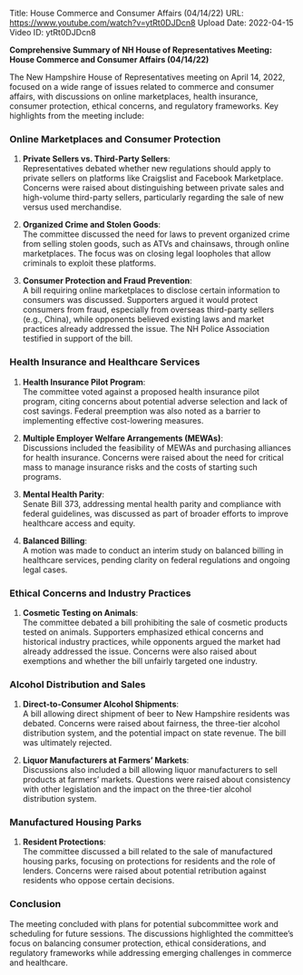 Title: House Commerce and Consumer Affairs (04/14/22)
URL: https://www.youtube.com/watch?v=ytRt0DJDcn8
Upload Date: 2022-04-15
Video ID: ytRt0DJDcn8

**Comprehensive Summary of NH House of Representatives Meeting: House Commerce and Consumer Affairs (04/14/22)**

The New Hampshire House of Representatives meeting on April 14, 2022, focused on a wide range of issues related to commerce and consumer affairs, with discussions on online marketplaces, health insurance, consumer protection, ethical concerns, and regulatory frameworks. Key highlights from the meeting include:

### **Online Marketplaces and Consumer Protection**
1. **Private Sellers vs. Third-Party Sellers**:  
   Representatives debated whether new regulations should apply to private sellers on platforms like Craigslist and Facebook Marketplace. Concerns were raised about distinguishing between private sales and high-volume third-party sellers, particularly regarding the sale of new versus used merchandise.

2. **Organized Crime and Stolen Goods**:  
   The committee discussed the need for laws to prevent organized crime from selling stolen goods, such as ATVs and chainsaws, through online marketplaces. The focus was on closing legal loopholes that allow criminals to exploit these platforms.

3. **Consumer Protection and Fraud Prevention**:  
   A bill requiring online marketplaces to disclose certain information to consumers was discussed. Supporters argued it would protect consumers from fraud, especially from overseas third-party sellers (e.g., China), while opponents believed existing laws and market practices already addressed the issue. The NH Police Association testified in support of the bill.

### **Health Insurance and Healthcare Services**
1. **Health Insurance Pilot Program**:  
   The committee voted against a proposed health insurance pilot program, citing concerns about potential adverse selection and lack of cost savings. Federal preemption was also noted as a barrier to implementing effective cost-lowering measures.

2. **Multiple Employer Welfare Arrangements (MEWAs)**:  
   Discussions included the feasibility of MEWAs and purchasing alliances for health insurance. Concerns were raised about the need for critical mass to manage insurance risks and the costs of starting such programs.

3. **Mental Health Parity**:  
   Senate Bill 373, addressing mental health parity and compliance with federal guidelines, was discussed as part of broader efforts to improve healthcare access and equity.

4. **Balanced Billing**:  
   A motion was made to conduct an interim study on balanced billing in healthcare services, pending clarity on federal regulations and ongoing legal cases.

### **Ethical Concerns and Industry Practices**
1. **Cosmetic Testing on Animals**:  
   The committee debated a bill prohibiting the sale of cosmetic products tested on animals. Supporters emphasized ethical concerns and historical industry practices, while opponents argued the market had already addressed the issue. Concerns were also raised about exemptions and whether the bill unfairly targeted one industry.

### **Alcohol Distribution and Sales**
1. **Direct-to-Consumer Alcohol Shipments**:  
   A bill allowing direct shipment of beer to New Hampshire residents was debated. Concerns were raised about fairness, the three-tier alcohol distribution system, and the potential impact on state revenue. The bill was ultimately rejected.

2. **Liquor Manufacturers at Farmers’ Markets**:  
   Discussions also included a bill allowing liquor manufacturers to sell products at farmers’ markets. Questions were raised about consistency with other legislation and the impact on the three-tier alcohol distribution system.

### **Manufactured Housing Parks**
1. **Resident Protections**:  
   The committee discussed a bill related to the sale of manufactured housing parks, focusing on protections for residents and the role of lenders. Concerns were raised about potential retribution against residents who oppose certain decisions.

### **Conclusion**
The meeting concluded with plans for potential subcommittee work and scheduling for future sessions. The discussions highlighted the committee’s focus on balancing consumer protection, ethical considerations, and regulatory frameworks while addressing emerging challenges in commerce and healthcare.